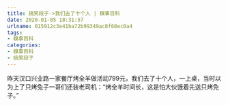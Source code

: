```yaml
---
title: 搞笑段子->我们去了十个人 | 糗事百科
date: 2020-01-05 18:31:57
urlname: 015912c3e41ba72b99349ac8f60ec0a4
tags: 
- 糗事百科
categories:
- 糗事百科
- 搞笑段子
---
```

昨天汉口兴业路一家餐厅烤全羊做活动799元，我们去了十个人，一上桌，当时以为上了只烤兔子一哥们还装老司机：“烤全羊时间长，这是怕大伙饿着先送只烤免子。”


